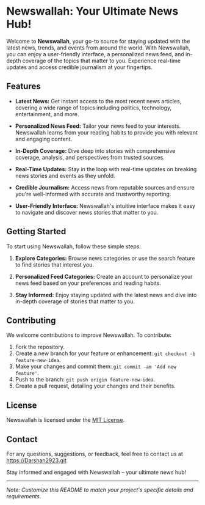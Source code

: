 # Newswallah: Your Ultimate News Hub!

Welcome to **Newswallah**, your go-to source for staying updated with the latest news, trends, and events from around the world. With Newswallah, you can enjoy a user-friendly interface, a personalized news feed, and in-depth coverage of the topics that matter to you. Experience real-time updates and access credible journalism at your fingertips.

## Features

- **Latest News:** Get instant access to the most recent news articles, covering a wide range of topics including politics, technology, entertainment, and more.

- **Personalized News Feed:** Tailor your news feed to your interests. Newswallah learns from your reading habits to provide you with relevant and engaging content.

- **In-Depth Coverage:** Dive deep into stories with comprehensive coverage, analysis, and perspectives from trusted sources.

- **Real-Time Updates:** Stay in the loop with real-time updates on breaking news stories and events as they unfold.

- **Credible Journalism:** Access news from reputable sources and ensure you're well-informed with accurate and trustworthy reporting.

- **User-Friendly Interface:** Newswallah's intuitive interface makes it easy to navigate and discover news stories that matter to you.

## Getting Started

To start using Newswallah, follow these simple steps:

1. **Explore Categories:** Browse news categories or use the search feature to find stories that interest you.

2. **Personalized Feed Categories:** Create an account to personalize your news feed based on your preferences and reading habits.

3. **Stay Informed:** Enjoy staying updated with the latest news and dive into in-depth coverage of stories that matter to you.

## Contributing

We welcome contributions to improve Newswallah. To contribute:

1. Fork the repository.
2. Create a new branch for your feature or enhancement: `git checkout -b feature-new-idea`.
3. Make your changes and commit them: `git commit -am 'Add new feature'`.
4. Push to the branch: `git push origin feature-new-idea`.
5. Create a pull request, detailing your changes and their benefits.

## License

Newswallah is licensed under the [MIT License](LICENSE).

## Contact

For any questions, suggestions, or feedback, feel free to contact us at  https://Darshan2923.git

Stay informed and engaged with Newswallah – your ultimate news hub!

---
*Note: Customize this README to match your project's specific details and requirements.*
